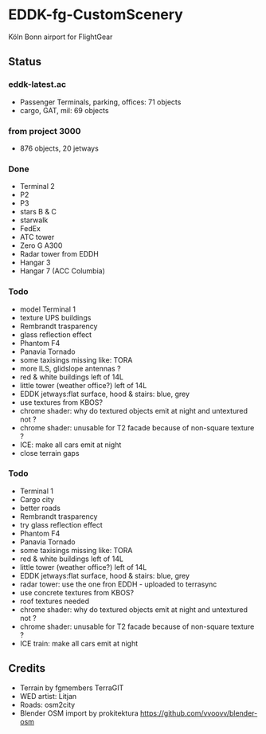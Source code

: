 # EDDK-fg-CustomScenery
Köln Bonn airport for FlightGear

## Status

### eddk-latest.ac
* Passenger Terminals, parking, offices: 71 objects
* cargo, GAT, mil: 69 objects

### from project 3000
* 876 objects, 20 jetways

### Done
* Terminal 2
* P2
* P3
* stars B & C
* starwalk
* FedEx
* ATC tower
* Zero G  A300
* Radar tower from EDDH 
* Hangar 3
* Hangar 7 (ACC Columbia)

### Todo
* model Terminal 1
* texture UPS buildings
* Rembrandt trasparency
* glass reflection effect
* Phantom F4
* Panavia Tornado
* some taxisings missing like: TORA 
* more ILS, glidslope antennas ?
* red & white buildings left of 14L
* little tower (weather office?) left of 14L
* EDDK jetways:flat surface, hood & stairs: blue, grey
* use textures from KBOS?
* chrome shader: why do textured objects emit at night and untextured not ?
* chrome shader: unusable for T2 facade because of non-square texture ?
* ICE: make all cars emit at night
* close terrain gaps

### Todo
* Terminal 1
* Cargo city
* better roads
* Rembrandt trasparency
* try glass reflection effect
* Phantom F4
* Panavia Tornado
* some taxisings missing like: TORA 
* red & white buildings left of 14L
* little tower (weather office?) left of 14L
* EDDK jetways:flat surface, hood & stairs: blue, grey
* radar tower: use the one fron EDDH - uploaded to terrasync
* use concrete textures from KBOS?
* roof textures needed
* chrome shader: why do textured objects emit at night and untextured not ?
* chrome shader: unusable for T2 facade because of non-square texture ?
* ICE train: make all cars emit at night

## Credits
* Terrain by fgmembers TerraGIT
* WED artist: Litjan
* Roads: osm2city
* Blender OSM import by prokitektura https://github.com/vvoovv/blender-osm

